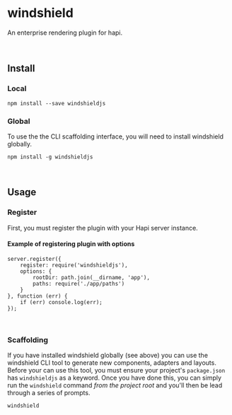 # windshield

An enterprise rendering plugin for hapi.

<br>

## Install

### Local

    npm install --save windshieldjs

### Global

To use the the CLI scaffolding interface, you will need to install windshield globally.

    npm install -g windshieldjs

<br>

## Usage

### Register

First, you must register the plugin with your Hapi server instance.

#### Example of registering plugin with options

    server.register({
        register: require('windshieldjs'),
        options: {
            rootDir: path.join(__dirname, 'app'),
            paths: require('./app/paths')
        }
    }, function (err) {
        if (err) console.log(err);
    });


<br>

### Scaffolding

If you have installed windshield globally (see above) you can use the windshield
CLI tool to generate new components, adapters and layouts. Before your can use
this tool, you must ensure your project's `package.json` has `windshieldjs` as a
keyword. Once you have done this, you can simply run the `windshield` command
*from the project root* and you'll then be lead through a series of prompts.

    windshield

<br>
